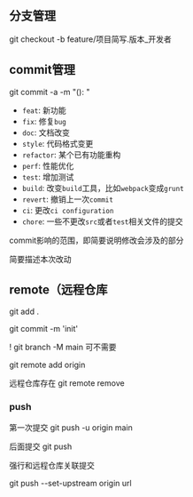 ## 分支管理

git checkout -b feature/项目简写.版本_开发者

## commit管理

git commit -a -m "<type>(<scope>): <subject>"

<type>

- `feat`: 新功能
- `fix`: 修复`bug`
- `doc`: 文档改变
- `style`: 代码格式变更
- `refactor`: 某个已有功能重构
- `perf`: 性能优化
- `test`: 增加测试
- `build`: 改变`build`工具，比如`webpack`变成`grunt`
- `revert`: 撤销上一次`commit`
- `ci`: 更改`ci configuration`
- `chore`: 一些不更改`src`或者`test`相关文件的提交

<scope>

commit影响的范围，即简要说明修改会涉及的部分

<Subject>

简要描述本次改动

## remote（远程仓库

git add .

git commit -m 'init'

! git branch -M main 可不需要

git remote add origin <url>

远程仓库存在 git remote remove <remote-name>

### push

第一次提交 git push -u origin main 

后面提交 git push 



强行和远程仓库关联提交

git push --set-upstream origin url

